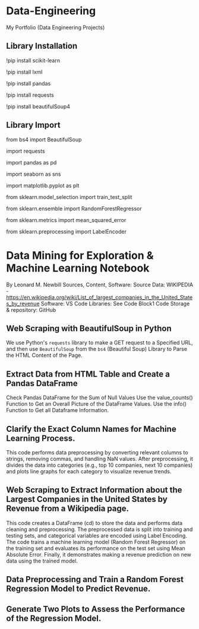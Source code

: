 # Data-Engineering
My Portfolio (Data Engineering Projects)


## Library Installation
!pip install scikit-learn

!pip install lxml

!pip install pandas

!pip install requests

!pip install beautifulSoup4


## Library Import
from bs4 import BeautifulSoup 

import requests

import pandas as pd

import seaborn as sns

import matplotlib.pyplot as plt

from sklearn.model_selection import train_test_split

from sklearn.ensemble import RandomForestRegressor

from sklearn.metrics import mean_squared_error

from sklearn.preprocessing import LabelEncoder





# Data Mining for Exploration & Machine Learning Notebook

By Leonard M. Newbill
Sources, Content, Software:
Source Data: WIKIPEDIA - https://en.wikipedia.org/wiki/List_of_largest_companies_in_the_United_States_by_revenue
Software: VS Code 
Libraries: See Code Block1
Code Storage & repository: GitHub


## Web Scraping with BeautifulSoup in Python

We use Python's `requests` library to make a GET request to a Specified URL, 
and then use `BeautifulSoup` from the `bs4` (Beautiful Soup) 
Library to Parse the HTML Content of the Page.



## Extract Data from HTML Table and Create a Pandas DataFrame

Check Pandas DataFrame for the Sum of Null Values
Use the value_counts() Function to Get an Overall Picture of the DataFrame Values.
Use the info() Function to Get all Dataframe Information.



## Clarify the Exact Column Names for Machine Learning Process.

This code performs data preprocessing by converting relevant columns to strings, removing commas, and handling NaN values. After preprocessing, it divides the data into categories (e.g., top 10 companies, next 10 companies) and plots line graphs for each category to visualize revenue trends.



## Web Scraping to Extract Information about the Largest Companies in the United States by Revenue from a Wikipedia page.

This code creates a DataFrame (cd) to store the data and performs data cleaning and preprocessing. The preprocessed data is split into training and testing sets, and categorical variables are encoded using Label Encoding. The code trains a machine learning model (Random Forest Regressor) on the training set and evaluates its performance on the test set using Mean Absolute Error. Finally, it demonstrates making a revenue prediction on new data using the trained model.




## Data Preprocessing and Train a Random Forest Regression Model to Predict Revenue.



## Generate Two Plots to Assess the Performance of the Regression Model.

